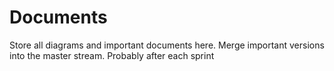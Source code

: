 # Documents
Store all diagrams and important documents here.  Merge important versions into the master stream.  Probably after each sprint
